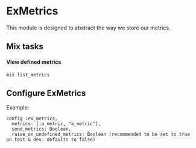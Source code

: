 # ExMetrics

This module is designed to abstract the way we store our metrics.

## Mix tasks
#### View defined metrics
`mix list_metrics`

## Configure ExMetrics
Example:
```
config :ex_metrics,
  metrics: [:a_metric, "a_metric"],
  send_metrics: Boolean,
  raise_on_undefined_metrics: Boolean (recommended to be set to true on test & dev. defaults to false)
```
